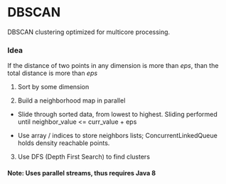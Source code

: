 # DBSCAN
DBSCAN clustering optimized for multicore processing.

### Idea
If the distance of two points in any dimension is more than <i>eps</i>, than the total distance is more than <i>eps</i>

1. Sort by some dimension

2. Build a neighborhood map in parallel

  * Slide through sorted data, from lowest to highest. Sliding performed until neighbor_value <= curr_value + eps

  * Use array / indices to store neighbors lists; ConcurrentLinkedQueue holds density reachable points.

3. Use DFS (Depth First Search) to find clusters

#### Note: Uses parallel streams, thus requires Java 8
